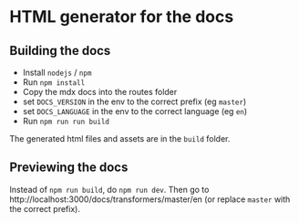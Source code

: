 # HTML generator for the docs

## Building the docs

- Install `nodejs` / `npm`
- Run `npm install`
- Copy the mdx docs into the routes folder
- set `DOCS_VERSION` in the env to the correct prefix (eg `master`)
- set `DOCS_LANGUAGE` in the env to the correct language (eg `en`)
- Run `npm run run build`

The generated html files and assets are in the `build` folder.

## Previewing the docs

Instead of `npm run build`, do `npm run dev`. Then go to http://localhost:3000/docs/transformers/master/en (or replace `master` with the correct prefix).
